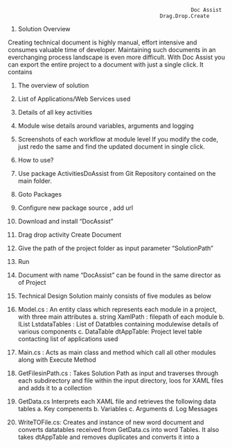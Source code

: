 
                                        				       Doc Assist
                                                     Drag.Drop.Create


1.	Solution Overview

Creating technical document is highly manual, effort intensive and consumes valuable time of developer. Maintaining such documents in an everchanging process landscape is even more difficult.
With Doc Assist you can export the entire project to a document with just a single click. It contains 
1.	The overview of solution 
2.	List of Applications/Web Services used
3.	Details of all key activities
4.	Module wise details around variables, arguments and logging 
5.	Screenshots of each workflow at module level
If you modify the code, just redo the same and find the updated document in  single click.

2.	How to use?

1.	Use package ActivitiesDoAssist from Git Repository contained on the main folder. 
2.	Goto Packages
3.	Configure new package source , add url
4.	Download and install “DocAssist”
5.	Drag drop activity Create Document 
6.	Give the path of the project folder as input parameter “SolutionPath”
7.	Run
8.	Document with name “DocAssist” can be found in the same director as of Project


3.	Technical Design
Solution mainly consists of five modules as below
1.	Model.cs : An entity class which represents each module in a project, with three main attributes
a.	string XamlPath : filepath of each module
b.	IList<DataTable> LstdataTables : List of Datatbles containing modulewise details of various components
c.	DataTable dtAppTable: Project level table contacting list of applications used
2.	Main.cs : Acts as main class and method which call all other modules along with Execute Method
3.	GetFilesinPath.cs : Takes Solution Path as input and traverses through each subdirectory and file within the input directory, loos for XAML files and adds it to a collection 
4.	GetData.cs Interprets each XAML file and retrieves the following data tables
a.	Key compenents
b.	Variables
c.	Arguments
d.	Log Messages
5.	WriteTOFile.cs: Creates and instance of new word document and converts datatables received from GetData.cs into word Tables. It also takes dtAppTable and removes duplicates and converts it into a 

